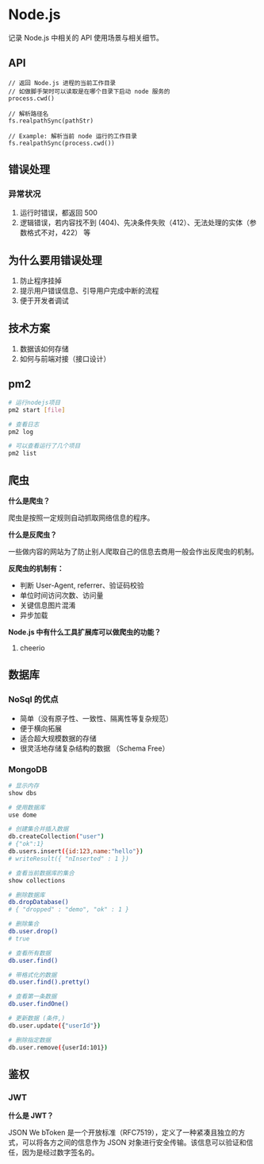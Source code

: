 # Node.js

记录 Node.js 中相关的 API 使用场景与相关细节。

## API

``` JS
// 返回 Node.js 进程的当前工作目录
// 如做脚手架时可以读取是在哪个目录下启动 node 服务的
process.cwd()

// 解析路径名
fs.realpathSync(pathStr)

// Example: 解析当前 node 运行的工作目录
fs.realpathSync(process.cwd())
```

## 错误处理

### 异常状况

1. 运行时错误，都返回 500
2. 逻辑错误，若内容找不到 (404)、先决条件失败（412）、无法处理的实体（参数格式不对，422） 等

## 为什么要用错误处理

1. 防止程序挂掉
2. 提示用户错误信息、引导用户完成中断的流程
3. 便于开发者调试

## 技术方案

1. 数据该如何存储
2. 如何与前端对接（接口设计）

## pm2

``` bash
# 运行nodejs项目
pm2 start [file]

# 查看日志
pm2 log

# 可以查看运行了几个项目
pm2 list
```

## 爬虫

**什么是爬虫？**

爬虫是按照一定规则自动抓取网络信息的程序。

**什么是反爬虫？**

一些做内容的网站为了防止别人爬取自己的信息去商用一般会作出反爬虫的机制。

**反爬虫的机制有：**

- 判断 User-Agent, referrer、验证码校验
- 单位时间访问次数、访问量
- 关键信息图片混淆
- 异步加载

**Node.js 中有什么工具扩展库可以做爬虫的功能？**

1. cheerio

## 数据库

### NoSql 的优点

- 简单（没有原子性、一致性、隔离性等复杂规范）
- 便于横向拓展
- 适合超大规模数据的存储
- 很灵活地存储复杂结构的数据 （Schema Free）

### MongoDB

``` bash
# 显示内存
show dbs

# 使用数据库
use dome

# 创建集合并插入数据
db.createCollection("user")
# {"ok":1}
db.users.insert({id:123,name:"hello"})
# writeResult({ "nInserted" : 1 })

# 查看当前数据库的集合
show collections

# 删除数据库
db.dropDatabase()
# { "dropped" : "demo", "ok" : 1 }

# 删除集合
db.user.drop()
# true

# 查看所有数据
db.user.find()

# 带格式化的数据
db.user.find().pretty()

# 查看第一条数据
db.user.findOne()

# 更新数据 (条件,)
db.user.update({"userId"})

# 删除指定数据
db.user.remove({userId:101})

```

## 鉴权

### JWT

**什么是 JWT？**

JSON We bToken 是一个开放标准（RFC7519），定义了一种紧凑且独立的方式，可以将各方之间的信息作为 JSON 对象进行安全传输。该信息可以验证和信任，因为是经过数字签名的。
